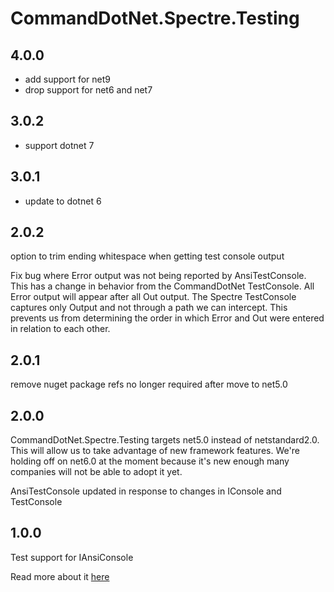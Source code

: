 # CommandDotNet.Spectre.Testing

## 4.0.0

* add support for net9
* drop support for net6 and net7

## 3.0.2

* support dotnet 7

## 3.0.1

* update to dotnet 6

## 2.0.2

option to trim ending whitespace when getting test console output

Fix bug where Error output was not being reported by AnsiTestConsole. 
This has a change in behavior from the CommandDotNet TestConsole. All Error output will appear after all Out output.
The Spectre TestConsole captures only Output and not through a path we can intercept. 
This prevents us from determining the order in which Error and Out were entered in relation to each other.

## 2.0.1

remove nuget package refs no longer required after move to net5.0

## 2.0.0

CommandDotNet.Spectre.Testing targets net5.0 instead of netstandard2.0.  This will allow us to take advantage of new framework features.
We're holding off on net6.0 at the moment because it's new enough many companies will not be able to adopt it yet.

AnsiTestConsole updated in response to changes in IConsole and TestConsole

## 1.0.0

Test support for IAnsiConsole

Read more about it [here](../OtherFeatures/spectre.md)
